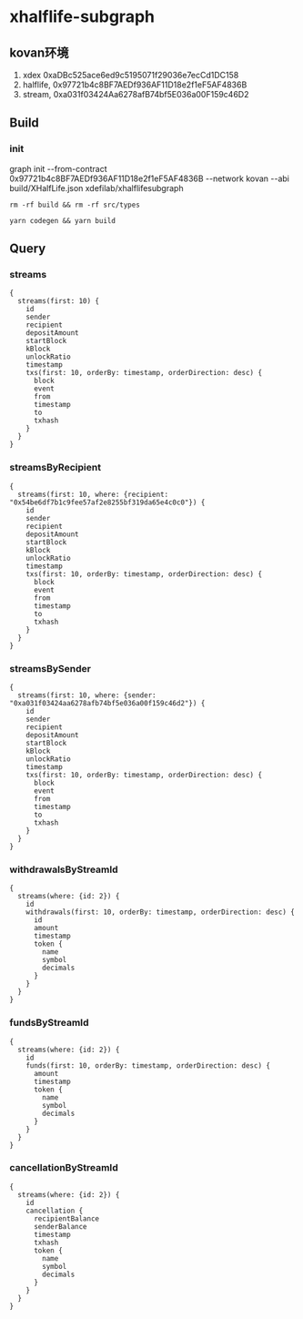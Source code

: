 # xhalflife-subgraph

## kovan环境

1. xdex 0xaDBc525ace6ed9c5195071f29036e7ecCd1DC158
2. halflife, 0x97721b4c8BF7AEDf936AF11D18e2f1eF5AF4836B
3. stream, 0xa031f03424Aa6278afB74bf5E036a00F159c46D2

## Build

### init

graph init --from-contract 0x97721b4c8BF7AEDf936AF11D18e2f1eF5AF4836B --network kovan --abi build/XHalfLife.json  xdefilab/xhalflifesubgraph

`rm -rf build && rm -rf src/types`

`yarn codegen && yarn build`

## Query

### streams
```
{
  streams(first: 10) {
    id
    sender
    recipient
    depositAmount
    startBlock
    kBlock
    unlockRatio
    timestamp
    txs(first: 10, orderBy: timestamp, orderDirection: desc) {
      block
      event
      from
      timestamp
      to
      txhash
    }
  }
}

```

### streamsByRecipient
```
{
  streams(first: 10, where: {recipient: "0x54be6df7b1c9fee57af2e8255bf319da65e4c0c0"}) {
    id
    sender
    recipient
    depositAmount
    startBlock
    kBlock
    unlockRatio
    timestamp
    txs(first: 10, orderBy: timestamp, orderDirection: desc) {
      block
      event
      from
      timestamp
      to
      txhash
    }
  }
}

```

### streamsBySender
```
{
  streams(first: 10, where: {sender: "0xa031f03424aa6278afb74bf5e036a00f159c46d2"}) {
    id
    sender
    recipient
    depositAmount
    startBlock
    kBlock
    unlockRatio
    timestamp
    txs(first: 10, orderBy: timestamp, orderDirection: desc) {
      block
      event
      from
      timestamp
      to
      txhash
    }
  }
}

```

### withdrawalsByStreamId
```
{
  streams(where: {id: 2}) {
    id
    withdrawals(first: 10, orderBy: timestamp, orderDirection: desc) {
      id
      amount
      timestamp
      token {
        name
        symbol
        decimals
      }
    }
  }
}

```

### fundsByStreamId
```
{
  streams(where: {id: 2}) {
    id
    funds(first: 10, orderBy: timestamp, orderDirection: desc) {
      amount
      timestamp
      token {
        name
        symbol
        decimals
      }
    }
  }
}

```

### cancellationByStreamId
```
{
  streams(where: {id: 2}) {
    id
    cancellation {
      recipientBalance
      senderBalance
      timestamp
      txhash
      token {
        name
        symbol
        decimals
      }
    }
  }
}
```
